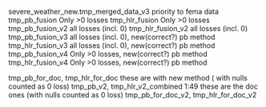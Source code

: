 severe_weather_new.tmp_merged_data_v3	priority to fema data
tmp_pb_fusion	                                            	Only >0 losses
tmp_hlr_fusion	                                            	Only >0 losses
tmp_pb_fusion_v2	                                            	all losses (incl. 0)
tmp_hlr_fusion_v2	                                    	all losses (incl. 0)
tmp_pb_fusion_v3	                                            	all losses (incl. 0), new(correct?) pb method
tmp_hlr_fusion_v3	                                    	all losses (incl. 0), new(correct?) pb method
tmp_pb_fusion_v4	                                            	Only >0 losses, new(correct?) pb method
tmp_hlr_fusion_v4	                                    	Only >0 losses, new(correct?) pb method

tmp_pb_for_doc, tmp_hlr_for_doc
these are with new method ( with nulls counted as 0 loss)
tmp_pb_v2, tmp_hlr_v2_combined
1:49
these are the doc ones (with nulls counted as 0 loss)
tmp_pb_for_doc_v2, tmp_hlr_for_doc_v2